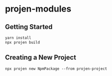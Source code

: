 # projen-modules

## Getting Started

```sh
yarn install
npx projen build
```

## Creating a New Project

```
npx projen new NpmPackage --from projen-project
```
